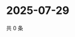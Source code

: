 # 2025-07-29

共 0 条

<!-- BEGIN ZHIHUVIDEO -->
<!-- 最后更新时间 Tue Jul 29 2025 00:15:49 GMT+0800 (China Standard Time) -->

<!-- END ZHIHUVIDEO -->
